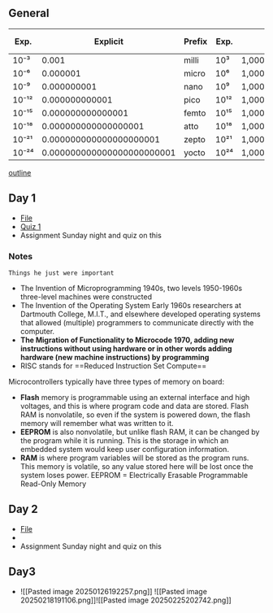 
## General
| Exp.       | Explicit                    | Prefix  | Exp.       | Explicit                      | Prefix  | Binary Equivalent    |
|------------|-----------------------------|---------|------------|-------------------------------|---------|----------------------|
| 10⁻³       | 0.001                       | milli   | 10³        | 1,000                         | kilo    | 2¹⁰ = kibi           |
| 10⁻⁶       | 0.000001                    | micro   | 10⁶        | 1,000,000                     | mega    | 2²⁰ = mebi           |
| 10⁻⁹       | 0.000000001                 | nano    | 10⁹        | 1,000,000,000                 | giga    | 2³⁰ = gibi           |
| 10⁻¹²      | 0.000000000001              | pico    | 10¹²       | 1,000,000,000,000             | tera    | 2⁴⁰ = tebi           |
| 10⁻¹⁵      | 0.000000000000001           | femto   | 10¹⁵       | 1,000,000,000,000,000         | peta    | 2⁵⁰ = pebi           |
| 10⁻¹⁸      | 0.000000000000000001        | atto    | 10¹⁸       | 1,000,000,000,000,000,000     | exa     | 2⁶⁰ = exbi           |
| 10⁻²¹      | 0.000000000000000000001     | zepto   | 10²¹       | 1,000,000,000,000,000,000,000 | zetta   | 2⁷⁰ = zebi           |
| 10⁻²⁴      | 0.000000000000000000000001  | yocto   | 10²⁴       | 1,000,000,000,000,000,000,000,000 | yotta   | 2⁸⁰ = yobi           |

[outline](https://www.bcit.ca/outlines/20251091798/)
## Day 1
- [File](file:///C:/Users/Markus/OneDrive%20-%20BCIT/Desktop/term4/COMP-2825-Comp-Architecture/pts_part_1.pdf)
- [Quiz 1](file:///C:/Users/Markus/OneDrive%20-%20BCIT/Desktop/term4/COMP-2825-Comp-Architecture/Quiz%201.pdf)
- Assignment Sunday night and quiz on this
### Notes
	Things he just were important
- The Invention of Microprogramming 1940s, two levels 1950-1960s three-level machines were constructed 
- The Invention of the Operating System Early 1960s researchers at Dartmouth College, M.I.T., and elsewhere developed operating systems that allowed (multiple) programmers to communicate directly with the computer. 
- **The Migration of Functionality to Microcode 1970, adding new instructions without using hardware or in other words adding hardware (new machine instructions) by programming**
- RISC stands for ==Reduced Instruction Set Compute==

Microcontrollers typically have three types of memory on board:
- **Flash** memory is programmable using an external interface and high voltages, and this is where program code and data are stored. Flash RAM is nonvolatile, so even if the system is powered down, the flash memory will remember what was written to it. 
- **EEPROM** is also nonvolatile, but unlike flash RAM, it can be changed by the program while it is running. This is the storage in which an embedded system would keep user configuration information. 
- **RAM** is where program variables will be stored as the program runs. This memory is volatile, so any value stored here will be lost once the system loses power. EEPROM = Electrically Erasable Programmable Read-Only Memory

## Day 2

- [File](file:///C:/Users/Markus/OneDrive%20-%20BCIT/Desktop/term4/COMP-2825-Comp-Architecture/day2/pts_part_2.pdf)
- 
- Assignment Sunday night and quiz on this
## Day3
- ![[Pasted image 20250126192257.png]]
![[Pasted image 20250218191106.png]]![[Pasted image 20250225202742.png]]